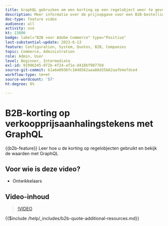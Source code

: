 ```yaml
---
title: GraphQL gebruiken om een korting op een regelobject weer te geven
description: Meer informatie over de prijsopgave voor een B2B-bestelling biedt korting op lijstitems met GraphQL
doc-type: feature video
audience: all
activity: use
kt: 13800
badge: label="B2B voor Adobe Commerce" type="Positive"
last-substantial-update: 2023-6-13
feature: Configuration, System, Quotes, B2B, Companies
topic: Commerce, Administration
role: Admin, User
level: Beginner, Intermediate
exl-id: 91996345-072b-4f24-af1e-d418bf9877b9
source-git-commit: 61a6e0936fc1048562aaa88d35b62aafb4efdce4
workflow-type: tm+mt
source-wordcount: '57'
ht-degree: 0%

---
```


# B2B-korting op verkoopprijsaanhalingstekens met GraphQL

{{b2b-feature}}
Leer hoe u de korting op regelobjecten gebruikt en bekijk de waarden met GraphQL

## Voor wie is deze video?

- Ontwikkelaars

## Video-inhoud

>[!VIDEO](https://video.tv.adobe.com/v/3420419?learn=on)

{{$include /help/_includes/b2b-quote-additional-resources.md}}
